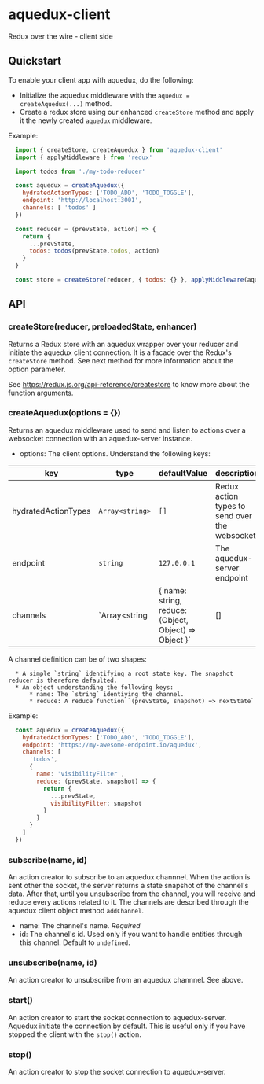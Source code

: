 
# aquedux-client

  Redux over the wire - client side

  ## Quickstart

  To enable your client app with aquedux, do the following:
  
  * Initialize the aquedux middleware with the `aquedux = createAquedux(...)` method.
  * Create a redux store using our enhanced `createStore` method and apply it the newly created `aquedux` middleware.

  Example:

  ```js
    import { createStore, createAquedux } from 'aquedux-client'
    import { applyMiddleware } from 'redux'

    import todos from './my-todo-reducer'

    const aquedux = createAquedux({
      hydratedActionTypes: ['TODO_ADD', 'TODO_TOGGLE'],
      endpoint: 'http://localhost:3001',
      channels: [ 'todos' ]
    })

    const reducer = (prevState, action) => {
      return {
        ...prevState,
        todos: todos(prevState.todos, action)
      }
    }

    const store = createStore(reducer, { todos: {} }, applyMiddleware(aquedux))
  ```

  ## API

  ### createStore(reducer, preloadedState, enhancer)

  Returns a Redux store with an aquedux wrapper over your reducer and initiate the aquedux client connection. It is a facade over the Redux's `createStore` method. See next method for more information about the option parameter.
  
  See https://redux.js.org/api-reference/createstore to know more about the function arguments.

  ### createAquedux(options = {})

  Returns an aquedux middleware used to send and listen to actions over a websocket connection with an aquedux-server instance.

  
  * options: The client options. Understand the following keys:

  | key                 | type                                                                  | defaultValue | description                                   |
  | ------------------- | --------------------------------------------------------------------- | ------------ | --------------------------------------------- |
  | hydratedActionTypes | `Array<string>`                                                       | `[]`         | Redux action types to send over the websocket |
  | endpoint            | `string`                                                              | `127.0.0.1`  | The aquedux-server endpoint                   |
  | channels            | `Array<string | { name: string, reduce: (Object, Object) => Object }` | []           | Channel definitions (see bellow)              |
  

  A channel definition can be of two shapes:

      * A simple `string` identifying a root state key. The snapshot reducer is therefore defaulted.
      * An object understanding the following keys:
          * name: The `string` identiying the channel.
          * reduce: A reduce function `(prevState, snapshot) => nextState`

  Example:
  ```js
    const aquedux = createAquedux({
      hydratedActionTypes: ['TODO_ADD', 'TODO_TOGGLE'],
      endpoint: 'https://my-awesome-endpoint.io/aquedux',
      channels: [
        'todos',
        {
          name: 'visibilityFilter',
          reduce: (prevState, snapshot) => {
            return {
              ...prevState,
              visibilityFilter: snapshot
            }
          }
        }
      ]
    })
  ```
  
  ### subscribe(name, id)

  An action creator to subscribe to an aquedux channnel. When the action is sent other the socket, the server returns a state snapshot of the channel's data. After that, until you unsubscribe from the channel, you will receive and reduce every actions related to it. The channels are described through the aquedux client object method `addChannel`.

  * name: The channel's name. *Required*
  * id: The channel's id. Used only if you want to handle entities through this channel. Default to `undefined`.

  ### unsubscribe(name, id)

  An action creator to unsubscribe from an aquedux channnel. See above.

  ### start()

  An action creator to start the socket connection to aquedux-server. Aquedux initiate the connection by default. This is useful only if you have stopped the client with the `stop()` action.

  ### stop()

  An action creator to stop the socket connection to aquedux-server.
